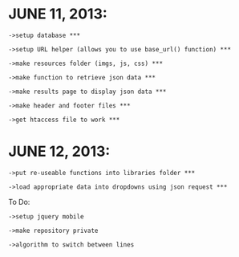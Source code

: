 JUNE 11, 2013:
===========================

	->setup database ***

	->setup URL helper (allows you to use base_url() function) ***

	->make resources folder (imgs, js, css) ***

	->make function to retrieve json data ***

	->make results page to display json data ***

	->make header and footer files ***

	->get htaccess file to work ***



JUNE 12, 2013:
===========================

	->put re-useable functions into libraries folder ***

	->load appropriate data into dropdowns using json request ***

To Do:

	->setup jquery mobile
	
	->make repository private
	
	->algorithm to switch between lines